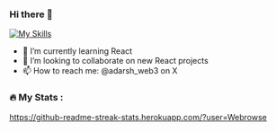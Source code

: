 ### Hi there 👋

[![My Skills](https://skillicons.dev/icons?i=git,vim,bootstrap,css,discord,express,github,html,htmx,js,jenkins,linux,mysql,nodejs,npm,postgres,postman,react,sass,react,twitter,vim,vscode,yarn)](https://skillicons.dev)
<!--
<p align="center">
  <a href="https://skillicons.dev">
    <img src="https://skillicons.dev/icons?i=git,vim,bootstrap,css,discord,express,github,html,htmx,js,jenkins,linux,mysql,nodejs,npm,postgres,postman,react,sass,react,twitter,vim,vscode,yarn" />
  </a>
</p>
-->
- 🌱 I’m currently learning React<br>
- 👯 I’m looking to collaborate on new React projects<br>
- 📫 How to reach me: @adarsh_web3 on X<br>
<!--
**Webrowse/Webrowse** is a ✨ _special_ ✨ repository because its `README.md` (this file) appears on your GitHub profile.

Here are some ideas to get you started:

- 🔭 I’m currently working on ...
- 🌱 I’m currently learning ...
- 👯 I’m looking to collaborate on ...
- 🤔 I’m looking for help with ...
- 💬 Ask me about ...
- 📫 How to reach me: ...
- 😄 Pronouns: ...
- ⚡ Fun fact: ...
-->
### :fire: My Stats :
https://github-readme-streak-stats.herokuapp.com/?user=Webrowse
